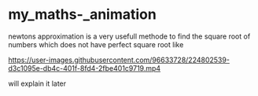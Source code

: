 # my_maths-_animation

newtons approximation is a very usefull methode to find the square root of numbers which does not have perfect square root like 

https://user-images.githubusercontent.com/96633728/224802539-d3c1095e-db4c-401f-8fd4-2fbe401c9719.mp4

will explain it later


